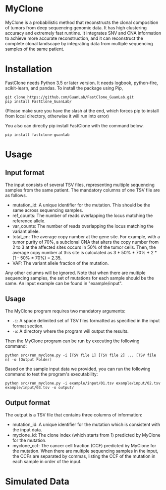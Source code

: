 # MyClone

MyClone is a probabilistic method that reconstructs the clonal composition of tumors from deep sequencing genomic data. It has high clustering accuracy and extremely fast runtime. It integrates SNV and CNA information to achieve more accurate reconstruction, and it can reconstruct the complete clonal landscape by integrating data from multiple sequencing samples of the same patient.

# Installation

FastClone needs Python 3.5 or later version. It needs logbook, python-fire,
scikit-learn, and pandas. To install the package using Pip,

```
git clone https://github.com/GuanLab/FastClone_GuanLab.git
pip install FastClone_GuanLab/
```

(Please make sure you have the slash at the end, which forces pip to install from local directory, otherwise it will run into error)

You also can directly pip install FastClone with the command below.
```
pip install fastclone-guanlab
```
# Usage

## Input format

The input consists of several TSV files, representing multiple sequencing samples from the same patient. The mandatory columns of one TSV file are as follows.

- mutation_id: A unique identifier for the mutation. This should be the same across sequencing samples.
- ref_counts: The number of reads overlapping the locus matching the reference allele.
- var_counts: The number of reads overlapping the locus matching the variant allele.
- total_cn: The average copy number at the gene site. For example, with a tumor purity of 70%, a subclonal CNA that alters the copy number from 2 to 3 at the affected sites occurs in 50% of the tumor cells. Then, the average copy number at this site is calculated as 3 * 50% * 70% + 2 * (1 - 50% * 70%) = 2.35.
- VAF: The variant allele fraction of the mutation.

Any other columns will be ignored. Note that when there are multiple sequencing samples, the set of mutations for each sample should be the same. An input example can be found in "example/input".

## Usage

The MyClone program requires two mandatory arguments:

- `-i`: A space delimited set of TSV files formatted as specified in the input format section.
- `-o`: A directory where the program will output the results.

Then the MyClone program can be run by executing the following command:
```
python src/run_myclone.py -i [TSV file 1] [TSV file 2] ... [TSV file n] -o [Output Folder]
```

Based on the sample input data we provided, you can run the following command to test the program's executability:
```
python src/run_myclone.py -i example/input/01.tsv example/input/02.tsv example/input/03.tsv -o output/
```

## Output format

The output is a TSV file that contains three columns of information:

- mutation_id: A unique identifier for the mutation which is consistent with the input data.
- myclone_id: The clone index (which starts from 1) predicted by MyClone for the mutation.
- myclone_ccf: The cancer cell fraction (CCF) predicted by MyClone for the mutation. When there are multiple sequencing samples in the input, the CCFs are separated by commas, listing the CCF of the mutation in each sample in order of the input.

# Simulated Data

